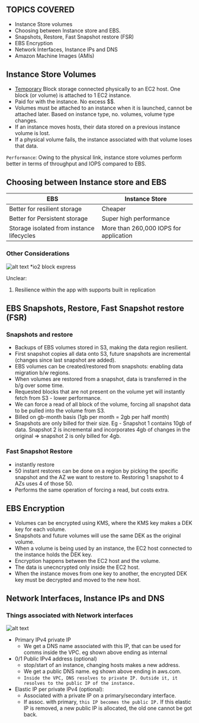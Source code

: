 ## TOPICS COVERED
- Instance Store volumes
- Choosing between Instance store and EBS.
- Snapshots, Restore, Fast Snapshot restore (FSR)
- EBS Encryption
- Network Interfaces, Instance IPs and DNS
- Amazon Machine Images (AMIs)

## Instance Store Volumes
- <ins>Temporary</ins> Block storage connected physically to an EC2 host. One block (or volume) is attached to 1 EC2 instance. 
- Paid for with the instance. No excess $$.
- Volumes must be attached to an instance when it is launched, cannot be attached later. Based on instance type, no. volumes, volume type changes. 
- If an instance moves hosts, their data stored on a previous instance volume is lost.
- If a physical volume fails, the instance associated with that volume loses that data. 

`Performance`: Owing to the physical link, instance store volumes perform better in terms of throughput and IOPS compared to EBS.

## Choosing between Instance store and EBS
EBS                                             |   Instance Store
------------------------------------------------|------------------
Better for resilient storage                    |   Cheaper
Better for Persistent storage                   |   Super high performance
Storage isolated from instance lifecycles       |   More than 260,000 IOPS for application

### Other Considerations
![alt text](<Screenshots/Screenshot 2024-06-05 at 10.39.25 AM.png>)
*io2 block express

Unclear:
1. Resilience within the app with supports built in replication

## EBS Snapshots, Restore, Fast Snapshot restore (FSR)
### Snapshots and restore
- Backups of EBS volumes stored in S3, making the data region resilient. 
- First snapshot copies all data onto S3, future snapshots are incremental (changes since last snapshot are added).
- EBS volumes can be created/restored from snapshots: enabling data migration b/w regions. 
- When volumes are restored from a snapshot, data is transferred in the b/g over some time. 
- Requested blocks that are not present on the volume yet will instantly fetch from S3 - lower performance.
- We can force a read of all block of the volume, forcing all snapshot data to be pulled into the volume from S3. 
- Billed on gb-month basis (1gb per month = 2gb per half month)
- Snapshots are only billed for their size. Eg - Snapshot 1 contains 10gb of data. Snapshot 2 is incremental and incorporates 4gb of changes in the original => snapshot 2 is only billed for 4gb. 

### Fast Snapshot Restore
- instantly restore 
- 50 instant restores can be done on a region by picking the specific snapshot and the AZ we want to restore to. Restoring 1 snapshot to 4 AZs uses 4 of those 50.
- Performs the same operation of forcing a read, but costs extra. 

## EBS Encryption
- Volumes can be encrypted using KMS, where the KMS key makes a DEK key for each volume.
- Snapshots and future volumes will use the same DEK as the original volume. 
- When a volume is being used by an instance, the EC2 host connected to the instance holds the DEK key. 
- Encryption happens between the EC2 host and the volume.
- The data is unecncrypted only inside the EC2 host. 
- When the instance moves from one key to another, the encrypted DEK key must be decrypted and moved to the new host. 

## Network Interfaces, Instance IPs and DNS
### Things associated with Network interfaces
![alt text](<Screenshots/Screenshot 2024-06-05 at 2.06.56 PM.png>)
- Primary IPv4 private IP
    - We get a DNS name associated with this IP, that can be used for comms inside the VPC. eg shown above ending as internal
- 0/1 Public IPv4 address (optional)
    - stop/start of an instance, changing hosts makes a new address. 
    - We get a public DNS name. eg shown above ending in aws.com. 
    - `Inside the VPC, DNS resolves to private IP. Outside it, it resolves to the public IP of the instance.`
- Elastic IP per private IPv4 (optional): 
    - Associated with a private IP on a primary/secondary interface. 
    - If assoc. with primary, `this IP becomes the public IP.` If this elastic IP is removed, a new public IP is allocated, the old one cannot be got back. 
